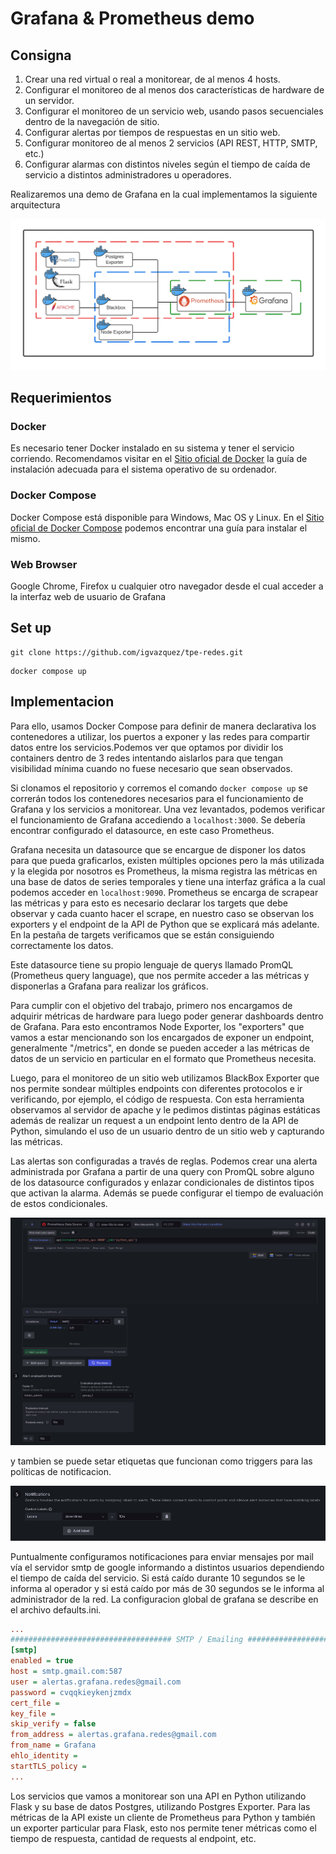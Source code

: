 # Grafana &amp; Prometheus demo
## Consigna
1) Crear una red virtual o real a monitorear, de al menos 4 hosts.
2) Configurar el monitoreo de al menos dos características de hardware de un servidor.
3) Configurar el monitoreo de un servicio web, usando pasos secuenciales dentro de la navegación de sitio.
4) Configurar alertas por tiempos de respuestas en un sitio web.
5) Configurar monitoreo de al menos 2 servicios (API REST, HTTP, SMTP, etc.)
6) Configurar alarmas con distintos niveles según el tiempo de caída de servicio a distintos administradores u operadores.

Realizaremos una demo de Grafana en la cual implementamos la siguiente arquitectura

![Diagrama](/images/docker.png)

## Requerimientos
### Docker
Es necesario tener Docker instalado en su sistema y tener el servicio corriendo. Recomendamos visitar en el [Sitio oficial de Docker](https://docs.docker.com/get-docker/) la guía de instalación adecuada para el sistema operativo de su ordenador. 
### Docker Compose
Docker Compose está disponible para Windows, Mac OS y Linux. En el [Sitio oficial de Docker Compose](https://docs.docker.com/compose/install/) podemos encontrar una guía para instalar el mismo.
### Web Browser
Google Chrome, Firefox u cualquier otro navegador desde el cual acceder a la interfaz web de usuario de Grafana

## Set up
```
git clone https://github.com/igvazquez/tpe-redes.git
```

```
docker compose up
```

## Implementacion

Para ello, usamos Docker Compose para definir de manera declarativa los contenedores a utilizar, los puertos a exponer y las redes para compartir datos entre los servicios.Podemos ver que optamos por dividir los containers dentro de 3 redes intentando aislarlos para que tengan visibilidad mínima cuando no fuese necesario que sean observados.

Si clonamos el repositorio y corremos el comando ```docker compose up``` se correrán todos los contenedores necesarios para el funcionamiento de Grafana y los servicios a monitorear. Una vez levantados, podemos verificar el funcionamiento de Grafana accediendo a ```localhost:3000```. Se debería encontrar configurado el datasource, en este caso Prometheus.

Grafana necesita un datasource que se encargue de disponer los datos para que pueda graficarlos, existen múltiples opciones pero la más utilizada y la elegida por nosotros es Prometheus, la misma registra las métricas en una base de datos de series temporales y tiene una interfaz gráfica a la cual podemos acceder en ```localhost:9090```. Prometheus se encarga de scrapear las métricas y para esto es necesario declarar los targets que debe observar y cada cuanto hacer el scrape, en nuestro caso se observan los exporters y el endpoint de la API de Python que se explicará más adelante. En la pestaña de targets verificamos que se están consiguiendo correctamente los datos. 

Este datasource tiene su propio lenguaje de querys llamado PromQL (Prometheus query language), que nos permite acceder a las métricas y disponerlas a Grafana para realizar los gráficos.
 
Para cumplir con el objetivo del trabajo, primero nos encargamos de adquirir métricas de hardware para luego poder generar dashboards dentro de Grafana. Para esto encontramos Node Exporter, los "exporters" que vamos a estar mencionando son los encargados de exponer un endpoint, generalmente "/metrics", en donde se pueden acceder a las métricas de datos de un servicio en particular en el formato que Prometheus necesita.

Luego, para el monitoreo de un sitio web utilizamos BlackBox Exporter que nos permite sondear múltiples endpoints con diferentes protocolos e ir verificando, por ejemplo, el código de respuesta. Con esta herramienta observamos al servidor de apache y le pedimos distintas páginas estáticas además de realizar un request a un endpoint lento dentro de la API de Python, simulando el uso de un usuario dentro de un sitio web y capturando las métricas.

Las alertas son configuradas a través de reglas. Podemos crear una alerta administrada por Grafana a partir de una query con PromQL sobre alguno de los datasource configurados y enlazar condicionales de distintos tipos que activan la alarma. Además se puede configurar el tiempo de evaluación de estos condicionales.

![](/images/alerts.png)

y tambien se puede setar etiquetas que funcionan como triggers para las políticas de notificacion.

![](/images/labels.png)

Puntualmente configuramos notificaciones para enviar mensajes por mail vía el servidor smtp de google informando a distintos usuarios dependiendo el tiempo de caída del servicio. Si está caído durante 10 segundos se le informa al operador y si está caído por más de 30 segundos se le informa al administrador de la red. La configuracion global de grafana se describe en el archivo defaults.ini.

```ini
...
#################################### SMTP / Emailing #####################
[smtp]
enabled = true
host = smtp.gmail.com:587
user = alertas.grafana.redes@gmail.com
password = cvqqkieykenjzmdx
cert_file =
key_file =
skip_verify = false
from_address = alertas.grafana.redes@gmail.com
from_name = Grafana
ehlo_identity =
startTLS_policy =
...
``` 


Los servicios que vamos a monitorear son una API en Python utilizando Flask y su base de datos Postgres, utilizando Postgres Exporter. Para las métricas de la API existe un cliente de Prometheus para Python y también un exporter particular para Flask, esto nos permite tener métricas como el tiempo de respuesta, cantidad de requests al endpoint, etc.

